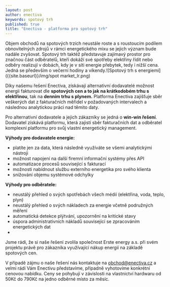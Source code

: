 ```yaml
---
layout: post
author: enectiva
keywords: spotový trh
published: true
title: "Enectiva - platforma pro spotový trh"
---
```



Objem obchodů na spotových trzích neustále roste a s roustoucím podílem obnovitelných zdrojů v rámci energetického mixu se jejich význam bude nadále zvyšovat. Spotový trh taktéž představuje zajímavý prostor pro značnou část odběratelů, kteří dokáží své spotřeby elektřiny řídit nebo odběry realizují v dobách, kdy je v síti energie přebytek, tedy i nižší cena. Jedná se především o večerní hodiny a víkendy.![Spotový trh s energiemi]({{site.baseurl}}/img/spot market_lr.png)


Díky našemu řešení Enectiva, získávají alternativní dodavatelé možnost energii fakturovat dle **spotových cen a to jak na krátkodobém trhu s elektřinou**, tak na **denním trhu s plynem.** Platforma Enectiva zajišťuje sběr veškerých dat z fakturačních měřidel v požadovaných intervalech a následnou analytickou práci nad těmito daty.

Pro alternativní dodavatele a jejich zákazníky se jedná o **win-win řešení**. Dodavatel získává platformu, která zajistí sběr fakturačních dat a odběratel komplexní platformu pro svůj vlastní energetický management.

**Výhody pro dodavatele energie:**

- platíte jen za data, která následně využíváte se všemi analytickými nástroji
- možnost napojení na další firemní informační systémy přes API
- automatizace procesů související s fakturací
- možnosti nabídnout službu externího energetika pro svého klienta
- snižování objemu systémové odchylky

**Výhody pro odběratele:**
- neustálý přehled o svých spotřebách všech médií (elektřina, voda, teplo, plyn)
- neustálý přehled o svých nákladech za energie včetně podružných měření
- automatická detekce plýtvání, upozornění na kritické stavy
- úspora administrativních nákladů související se zpracováním energetických dat
- 

Jsme rádi, že si naše řešení zvolila společnost Erste energy a.s. při svém projektu právě pro zákazníka využívající nákup energií na základě spotových cen. 

V případě zájmu o naše řešení nás kontaktuje na obchod@enectiva.cz a velmi rádi Vám Enectivu představíme, případně vyhotovíme konkrétní cenovou nabídku. Ceny se pohybují v závislosti na vlastnictví hardwaru od 50Kč do 790Kč na jedno odběrné místo za měsíc.
